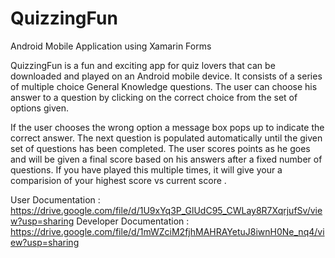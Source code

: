 # QuizzingFun
Android Mobile Application using Xamarin Forms

QuizzingFun is a fun and exciting app for quiz lovers that can be downloaded and played on an Android mobile device. 
It consists of a series of multiple choice General Knowledge questions. The user can choose his answer to a question by 
clicking on the correct choice from the set of options given. 

If the user chooses the wrong option a message box pops up to indicate the correct answer. The next question is populated automatically 
until the given set of questions has been completed. The user scores points as he goes and will be given a final score based on his answers 
after a fixed number of questions. If you have played this multiple times, it will give your a comparision of your highest score vs current score .


User Documentation : https://drive.google.com/file/d/1U9xYq3P_GlUdC95_CWLay8R7XqrjufSv/view?usp=sharing
Developer Documentation : https://drive.google.com/file/d/1mWZciM2fjhMAHRAYetuJ8iwnH0Ne_nq4/view?usp=sharing
